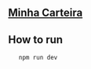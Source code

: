         
## [Minha Carteira](http://minha-carteira-js.herokuapp.com)
## How to run

       npm run dev
